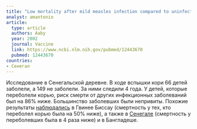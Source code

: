 ```yaml
---
title: "Low mortality after mild measles infection compared to uninfected children in rural West Africa"
analyst: amantonio
article:
  type: article
  authors: Aaby
  year: 2002
  journal: Vaccine
  link: https://www.ncbi.nlm.nih.gov/pubmed/12443670
  pubmed: 12443670
countries:
- Сенегал
---
```


Исследование в Сенегальской деревне. В ходе вспышки кори 66 детей заболели, а 149 не заболели. За ними следили 4 года. У детей, которые переболели корью, риск смерти от других инфекционных заболеваний был на 86% ниже. Большинство заболевших были непривиты.
Похожие результаты [наблюдались](https://www.ncbi.nlm.nih.gov/pubmed/8684874) в Гвинее Биссау (смертность у тех, кто переболел корью была на 50% ниже), а также в [Сенегале](https://www.ncbi.nlm.nih.gov/pubmed/8629610) (смертность у переболевших была в 4 раза ниже) и в Бангладеше.

